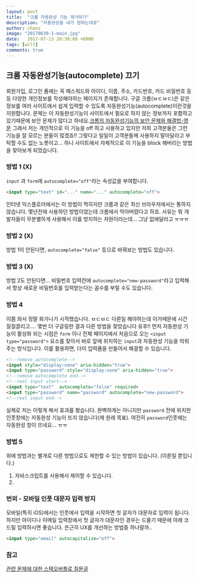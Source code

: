```yaml
---
layout: post
title:  "크롬 자동완성 기능 제거하기"
description: "자동완성을 내가 원하는대로"
author: chans
image: "20170630-1-main.jpg"
date:   2017-07-13 20:30:00 +0900
tags: [wilt]
comments: true
---
```


## 크롬 자동완성기능(autocomplete) 끄기
회원가입, 로그인 폼에는 꼭 패스워드와 아이디, 이름, 주소, 카드번호, 카드 비밀번호 등등 다양한 개인정보를 작성해야하는 페이지가 존재합니다. 구글 크롬(ㅂㄷㅂㄷ)은 같은 정보를 여러 사이트에서 쉽게 입력할 수 있도록 자동완성기능(autocomplete)이란것을 지원합니다. 문제는 이 자동완성기능이 사이트에서 필요로 하지 않는 정보까지 포함하고 있기때문에 보안 문제가 많다고 하네요.[크롬의 자동완성기능의 보안 문제와 해결법-영문](https://medium.freecodecamp.org/why-your-browsers-autocomplete-is-insecure-and-you-should-turn-it-off-ebc73d7bcefd) 그래서 저는 개인적으로 이 기능을 off 하고 사용하고 있지만 저희 고객분들은 그런 기능을 잘 모르는 분들이 많겠죠!! 그렇다고 일일이 고객분들께 사용하지 말아달라고 부탁할 수도 없는 노릇이고... 하니 사이트에서 자체적으로 이 기능을 block 해버리는 방법을 찾아보게 되었습니다.

### 방법 1 (X)
`input` 과 `form`에  `autocomplete="off"`라는 속성값을 부여합니다.
``` html
<input type="text" id="..." name="..." autocomplete="off">
```
인터넷 익스플로러에서는 이 방법이 먹히지만 크롬과 같은 최신 브라우저에서는 통하지 않습니다. 몇년전에 사용하던 방법이었는데 크롬에서 막아버렸다고 하죠. 사유는 뭐 개발자들이 무분별하게 사용해서 이를 방지하는 차원이라는데... 그냥 없애달라고 ㅠㅠㅠ

### 방법 2 (X)
방법 1이 안된다면, `autocomplete="false"` 등으로 바꿔보는 방법도 있습니다.

### 방법 3 (X)
방법 2도 안된다면... 비밀번호 입력칸에 `autocomplete="new-password"`라고 입력해서 항상 새로운 비밀번호를 입력받는다는 꼼수를 부릴 수도 있습니다.

### 방법 4 
이쯤 와서 정말 화가나기 시작했습니다. ㅂㄷㅂㄷ 다른일 해야하는데 이거때문에 시간 질질끌리고.... 몇번 더 구글링한 결과 다른 방법을 찾았습니다 유후!!
먼저 자동완성 기능이 활성화 되는 시점은 `form` 이나 전체 페이지에서 처음으로 오는 `<input type="password">` 요소를 찾아서 바로 앞에 위치하는 `input`과 자동완성 기능을 띄워주는 방식입니다. 이를 활용하면, 더미 입력폼을 만들어서 해결할 수 있습니다. 
``` html
<!--remove autocomplete-->
<input style="display:none" aria-hidden="true">
<input type="password" style="display:none" aria-hidden="true">
<!--remove autocomplete end-->
<!--real input start-->
<input type="text"  autocomplete="false" required>
<input type="password" name="password" autocomplete="new-password">
<!--real input end-->
```
실제로 저는 이렇게 해서 효과를 봤습니다. 완벽하게는 아니지만 `password` 전에 위치한 인풋창에는 자동완성 기능이 뜨지 않습니다(제 원래 목표). 여전히 `password`인풋에는 자동완성 창이 
뜨네요... ㅠㅠ

### 방법 5
위에 방법과는 별개로 다른 방법으로도 제한할 수 있는 방법이 있습니다. (이론일 뿐입니다.)
1. 자바스크립트를 사용해서 제어할 수 있습니다.
2. 

### 번외 - 모바일 인풋 대문자 입력 방지
모바일(특히 iOS)에서는 인풋에서 입력을 시작하면 첫 글자가 대문자로 입력이 됩니다. 하지만 아이디나 이메일 입력창에서 첫 글자가 대문자인 경우는 드물기 때문에 아래 코드릴 입력하시면 좋습니다. 은근히 UX를 개선하는 방법중 하나랄까..
```html
<input type="email" autocapitalize="off">
```


### 참고
[관련 문제에 대한 스택오버플로 질문글](https://stackoverflow.com/questions/15738259/disabling-chrome-autofill)


